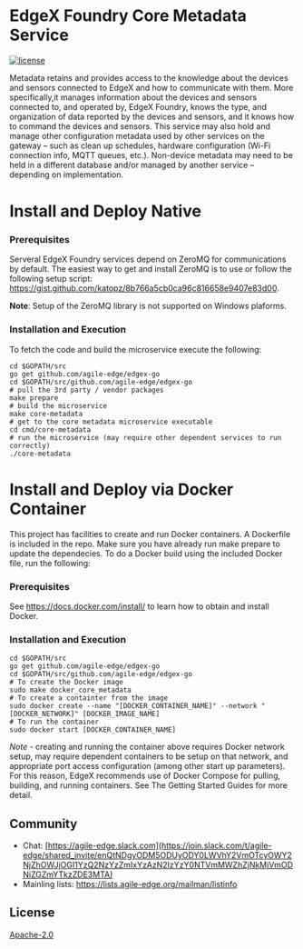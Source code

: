 # EdgeX Foundry Core Metadata Service
[![license](https://img.shields.io/badge/license-Apache%20v2.0-blue.svg)](LICENSE)

Metadata retains and provides access to the knowledge about the devices and sensors connected to EdgeX and how to communicate with them. More specifically,it manages information about the devices and sensors connected to, and operated by, EdgeX Foundry, knows the type, and organization of data reported by the devices and sensors, and it knows how to command the devices and sensors.  This service may also hold and manage other configuration metadata used by other services on the gateway – such as clean up schedules, hardware configuration (Wi-Fi connection info, MQTT queues, etc.). Non-device metadata may need to be held in a different database and/or managed by another service – depending on implementation.

# Install and Deploy Native #

### Prerequisites ###
Serveral EdgeX Foundry services depend on ZeroMQ for communications by default.  The easiest way to get and install ZeroMQ is to use or follow the following setup script:  https://gist.github.com/katopz/8b766a5cb0ca96c816658e9407e83d00.

**Note**: Setup of the ZeroMQ library is not supported on Windows plaforms.

### Installation and Execution ###
To fetch the code and build the microservice execute the following:

```
cd $GOPATH/src
go get github.com/agile-edge/edgex-go
cd $GOPATH/src/github.com/agile-edge/edgex-go
# pull the 3rd party / vendor packages
make prepare
# build the microservice
make core-metadata
# get to the core metadata microservice executable
cd cmd/core-metadata
# run the microservice (may require other dependent services to run correctly)
./core-metadata
```

# Install and Deploy via Docker Container #
This project has facilities to create and run Docker containers.  A Dockerfile is included in the repo. Make sure you have already run make prepare to update the dependecies. To do a Docker build using the included Docker file, run the following:

### Prerequisites ###
See https://docs.docker.com/install/ to learn how to obtain and install Docker.

### Installation and Execution ###

```
cd $GOPATH/src
go get github.com/agile-edge/edgex-go
cd $GOPATH/src/github.com/agile-edge/edgex-go
# To create the Docker image
sudo make docker_core_metadata
# To create a containter from the image
sudo docker create --name "[DOCKER_CONTAINER_NAME]" --network "[DOCKER_NETWORK]" [DOCKER_IMAGE_NAME]
# To run the container
sudo docker start [DOCKER_CONTAINER_NAME]
```

*Note* - creating and running the container above requires Docker network setup, may require dependent containers to be setup on that network, and appropriate port access configuration (among other start up parameters).  For this reason, EdgeX recommends use of Docker Compose for pulling, building, and running containers.  See The Getting Started Guides for more detail.
 

## Community
- Chat: [https://agile-edge.slack.com](https://join.slack.com/t/agile-edge/shared_invite/enQtNDgyODM5ODUyODY0LWVhY2VmOTcyOWY2NjZhOWJjOGI1YzQ2NzYzZmIxYzAzN2IzYzY0NTVmMWZhZjNkMjVmODNiZGZmYTkzZDE3MTA)
- Mainling lists: https://lists.agile-edge.org/mailman/listinfo

## License
[Apache-2.0](LICENSE)


